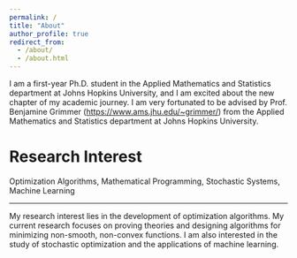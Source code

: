 ```yaml
---
permalink: /
title: "About"
author_profile: true
redirect_from: 
  - /about/
  - /about.html
---
```


I am a first-year Ph.D. student in the Applied Mathematics and Statistics department at Johns Hopkins University, and I am excited about the new chapter of my academic journey. I am very fortunated to be advised by Prof. Benjamine Grimmer (https://www.ams.jhu.edu/~grimmer/) from the Applied Mathematics and Statistics department at Johns Hopkins University.

Research Interest
======
Optimization Algorithms, Mathematical Programming, Stochastic Systems, Machine Learning

---
My research interest lies in the development of optimization algorithms. My current research focuses on proving theories and designing algorithms for minimizing non-smooth, non-convex functions. I am also interested in the study of stochastic optimization and the applications of machine learning. 
